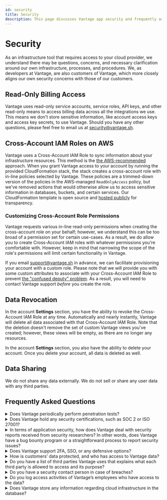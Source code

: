 ```yaml
---
id: security
title: Security 
description: This page discusses Vantage app security and frequently asked security questions.
---
```


# Security

As an infrastructure tool that requires access to your cloud provider, we understand there may be questions, concerns, and necessary clarification around our own infrastructure, processes, and procedures. We, as developers at Vantage, are also customers of Vantage, which more closely aligns our own security concerns with those of our customers.

## Read-Only Billing Access

Vantage uses read-only service accounts, service roles, API keys, and other read-only means to access billing data across all the integrations we use. This means we don't store sensitive information, like account access keys and access key secrets, to use Vantage. Should you have any other questions, please feel free to email us at [security@vantage.sh](mailto:security@vantage.sh).

## Cross-Account IAM Roles on AWS

Vantage uses a Cross-Account IAM Role to sync information about your infrastructure resources. This method is the [the AWS-recommended](https://aws.amazon.com/blogs/apn/securely-accessing-customer-aws-accounts-with-cross-account-iam-roles/) approach. When you grant Vantage access to your account by running the provided CloudFormation stack, the stack creates a cross-account role with in-line policies selected by Vantage. These policies are a trimmed-down version of the policies in the AWS-managed `ReadOnlyAccess` policy, but we've removed actions that would otherwise allow us to access sensitive information in databases, buckets, and certain services. Our CloudFormation template is open source and [hosted publicly](https://vantage-public.s3.amazonaws.com/vantage-integration-latest.json) for transparency.

### Customizing Cross-Account Role Permissions

Vantage requests various in-line read-only permissions when creating the cross-account role on your behalf; however, we understand this can be too broad of a permission set for certain use-cases. As a result, we do allow you to create Cross-Account IAM roles with whatever permissions you're comfortable with. However, keep in mind that narrowing the scope of the role's permissions will limit certain functionality in Vantage.

If you email [support@vantage.sh](mailto:support@vantage.sh) in advance, we can facilitate provisioning your account with a custom role. Please note that we will provide you with some custom attributes to associate with your Cross-Account IAM Role to prevent [the "confused deputy" problem](https://docs.aws.amazon.com/IAM/latest/UserGuide/confused-deputy.html). As a result, you will need to contact Vantage support _before_ you create the role.

## Data Revocation

In the account **Settings** section, you have the ability to revoke the Cross-Account IAM Role at any time. Automatically and nearly instantly, Vantage will delete all data associated with that Cross-Account IAM Role. Note that the deletion doesn't remove the set of custom Vantage views you've created; however, these views will be empty, as there are no longer any resources.

In the account **Settings** section, you also have the ability to delete your account. Once you delete your account, all data is deleted as well.

## Data Sharing

We do not share any data externally. We do not sell or share any user data with any third parties.

## Frequently Asked Questions

<details><summary>Does Vantage periodically perform penetration tests?</summary>

Yes. Vantage has outsourced penetration tests to a third party that regularly performs these tests.

</details>

<details><summary>Does Vantage hold any security certifications, such as SOC 2 or ISO 27001?</summary>

Yes. Vantage is SOC 2 Type 2 certified. To request a copy of our report, visit the [Vantage Security Page](https://vantage.sh/security). We believe that we already roughly adhere to the standards set forth in ISO 27001.

</details>

<details><summary>In terms of application security, how does Vantage deal with security reports received from security researchers? In other words, does Vantage have a bug bounty program or a straightforward process to report security issues?</summary>

Vantage receives reports via [security@vantage.sh](mailto:security@vantage.sh). We review every single report that we receive. We do not have a formal bug bounty program, but we do have a process as well as a set of policies and standards we adhere to in order to process security requests.

</details>

<details><summary>Does Vantage support 2FA, SSO, or any defensive options?</summary>

Yes. We support [SAML SSO](/sso), and 2FA is on the roadmap.

</details>

<details><summary>How is customers’ data protected, and who has access to Vantage data?</summary>

All data is encrypted in transit and at rest. Only a subset of senior employees has access to data on the Vantage side. We regularly review and revise the list of individuals on the Vantage team with access to customer data.

</details>

<details><summary>Do you have a list of third parties Vantage uses that explains what each third party is allowed to access and its purpose?</summary>

We use a subset of third parties, largely for analytics, support, and payment processing. There is no PII sent to third parties, and no cost data is shared with third parties. A list of third parties is provided below:

- Mixpanel: Customer analytics
- Segment: Customer analytics
- Customer.io: Customer communications
- HubSpot: Sales management
- Intercom: Support management
- Stripe: Payment processing

</details>

<details><summary>Do you have a security contact person in case of breaches?</summary>

A team responds to messages at [security@vantage.sh](mailto:security@vantage.sh). Upon request, a security employee can be temporarily assigned to your account as well.

</details>

<details><summary>Do you log access activities of Vantage’s employees who have access to the data?</summary>

Yes.

</details>

<details><summary>Does Vantage store any information regarding cloud infrastructure in the database?</summary>

Yes. We store basic metadata on cloud infrastructure to be able to show corresponding costs for associated resources. We do not have the ability to access any of the underlying resources.

</details>
